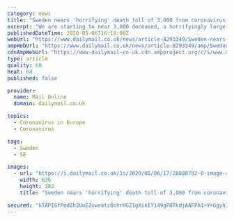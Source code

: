 ```yaml
---
category: news
title: "Sweden nears 'horrifying' death toll of 3,000 from coronavirus with 87 new fatalitie"
excerpt: "We are starting to near 3,000 deceased, a horrifyingly large number,' state epidemiologist Anders Tegnell told a press conference in Stockholm."
publishedDateTime: 2020-05-06T16:19:00Z
webUrl: "https://www.dailymail.co.uk/news/article-8293349/Sweden-nears-horrifying-death-toll-3-000-coronavirus-87-new-fatalitie.html"
ampWebUrl: "https://www.dailymail.co.uk/news/article-8293349/amp/Sweden-nears-horrifying-death-toll-3-000-coronavirus-87-new-fatalitie.html"
cdnAmpWebUrl: "https://www-dailymail-co-uk.cdn.ampproject.org/c/s/www.dailymail.co.uk/news/article-8293349/amp/Sweden-nears-horrifying-death-toll-3-000-coronavirus-87-new-fatalitie.html"
type: article
quality: 68
heat: 68
published: false

provider:
  name: Mail Online
  domain: dailymail.co.uk

topics:
  - Coronavirus in Europe
  - Coronavirus

tags:
  - Sweden
  - SE

images:
  - url: "https://i.dailymail.co.uk/1s/2020/05/06/17/28080782-0-image-a-2_1588782068767.jpg"
    width: 636
    height: 382
    title: "Sweden nears 'horrifying' death toll of 3,000 from coronavirus with 87 new fatalitie"

secured: "kTAPIGfPodZh2UoEZxweatz0chrHGZ1gXikEY149gP8TkdjAAFPA1+Y+GgyhIqI2bLmy7yhzMN2CXE3SzLMCw7vI+en02QrMlfq2SEqjRcYDCdKSBOy8PFjEQE5wlnee36xN6xWmjlj27yZ1CCC3tLwqOQQg+h+NwfR/da5itviNDrI7RQgGKp8ZxSuwfqSEOo3UEuKo/NwPzM/KZdZAPMEQ8f7j+lF8jkp3YzjsboMgN2tgUQdvv7YSrJ3OL6zTK0nvGaLLCtzqurOlLvWYipcYOm7esDnFGVaGF/OxXiv2Wc3LiYrKSKzmgddMiqdg+XeNkGFoQ0Nm5zu4lIqLdBsaE+pDXMOJerUMS4YraZLlgaFpAES/b94BzXDHAwE5wXToeUZBmaUZW4lE9gqGV77WwlXySFNtcmgDgDlOVYsEtXVQDicoCO7tFXoGwxAg3a5SpiuqgDP4luHNdt6UNBBr3awqrtxCFvijdNqESck=;QmE+sDwn1XDDLmxSTSfIyA=="
---
```


